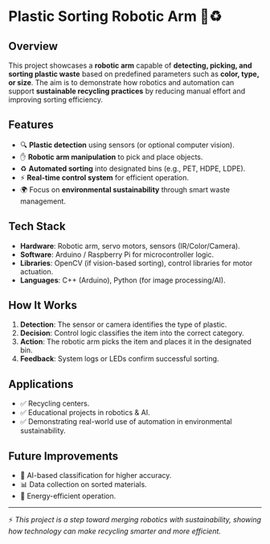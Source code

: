# Plastic Sorting Robotic Arm 🤖♻️

## Overview

This project showcases a **robotic arm** capable of **detecting, picking, and sorting plastic waste** based on predefined parameters such as **color, type, or size**. The aim is to demonstrate how robotics and automation can support **sustainable recycling practices** by reducing manual effort and improving sorting efficiency.

## Features

* 🔍 **Plastic detection** using sensors (or optional computer vision).
* ✋ **Robotic arm manipulation** to pick and place objects.
* ♻️ **Automated sorting** into designated bins (e.g., PET, HDPE, LDPE).
* ⚡ **Real-time control system** for efficient operation.
* 🌍 Focus on **environmental sustainability** through smart waste management.

## Tech Stack

* **Hardware**: Robotic arm, servo motors, sensors (IR/Color/Camera).
* **Software**: Arduino / Raspberry Pi for microcontroller logic.
* **Libraries**: OpenCV (if vision-based sorting), control libraries for motor actuation.
* **Languages**: C++ (Arduino), Python (for image processing/AI).

## How It Works

1. **Detection**: The sensor or camera identifies the type of plastic.
2. **Decision**: Control logic classifies the item into the correct category.
3. **Action**: The robotic arm picks the item and places it in the designated bin.
4. **Feedback**: System logs or LEDs confirm successful sorting.

## Applications

* ✅ Recycling centers.
* ✅ Educational projects in robotics & AI.
* ✅ Demonstrating real-world use of automation in environmental sustainability.

## Future Improvements

* 🧠 AI-based classification for higher accuracy.
* 📊 Data collection on sorted materials.
* 🔋 Energy-efficient operation.

---

⚡ *This project is a step toward merging robotics with sustainability, showing how technology can make recycling smarter and more efficient.*
